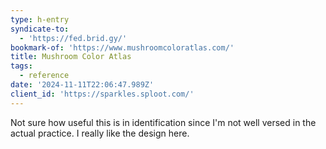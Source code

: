 ```yaml
---
type: h-entry
syndicate-to:
  - 'https://fed.brid.gy/'
bookmark-of: 'https://www.mushroomcoloratlas.com/'
title: Mushroom Color Atlas
tags:
  - reference
date: '2024-11-11T22:06:47.989Z'
client_id: 'https://sparkles.sploot.com/'
---
```

Not sure how useful this is in identification since I'm not well versed in the actual practice. I really like the design here.
